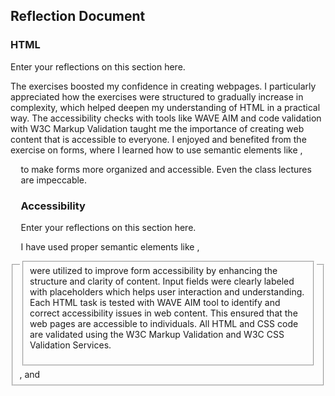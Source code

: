 ## Reflection Document

### HTML

Enter your reflections on this section here.

The exercises boosted my confidence in creating webpages. I particularly appreciated how the exercises were structured to gradually increase in complexity, which helped deepen my understanding of HTML in a practical way. The accessibility checks with tools like WAVE AIM and code validation with W3C Markup Validation taught me the importance of creating web content that is accessible to everyone. I enjoyed and benefited from the exercise on forms, where I learned how to use semantic elements like <label>, <fieldset>, and <legend> to make forms more organized and accessible. Even the class lectures are impeccable. 

### Accessibility

Enter your reflections on this section here.

I have used proper semantic elements like <label>, <fieldset> were utilized to improve form accessibility by enhancing the structure and clarity of content. Input fields were clearly labeled with placeholders which helps user interaction and understanding.  Each HTML task is tested with WAVE AIM tool to identify and correct accessibility issues in web content. This ensured that the web pages are accessible to individuals.  All HTML and CSS code are validated using the W3C Markup Validation and W3C CSS Validation Services. 
